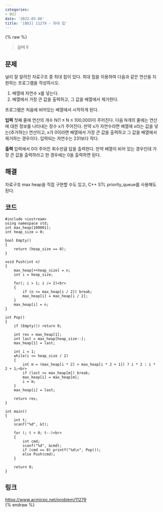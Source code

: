 ```yaml
---
categories:
- BOJ
date: '2022-03-08'
title: '[BOJ] 11279 - 최대 힙'
---
```


{% raw %}
> 실버 II<br>

## 문제
널리 잘 알려진 자료구조 중 최대 힙이 있다. 최대 힙을 이용하여 다음과 같은 연산을 지원하는 프로그램을 작성하시오.

1.  배열에 자연수 x를 넣는다.
2.  배열에서 가장 큰 값을 출력하고, 그 값을 배열에서 제거한다.

프로그램은 처음에 비어있는 배열에서 시작하게 된다.

**입력**
첫째 줄에 연산의 개수 N(1 ≤ N ≤ 100,000)이 주어진다. 다음 N개의 줄에는 연산에 대한 정보를 나타내는 정수 x가 주어진다. 만약 x가 자연수라면 배열에 x라는 값을 넣는(추가하는) 연산이고, x가 0이라면 배열에서 가장 큰 값을 출력하고 그 값을 배열에서 제거하는 경우이다. 입력되는 자연수는 231보다 작다.

**출력**
입력에서 0이 주어진 회수만큼 답을 출력한다. 만약 배열이 비어 있는 경우인데 가장 큰 값을 출력하라고 한 경우에는 0을 출력하면 된다.

##  해결
자료구조 max heap을 직접 구현할 수도 있고, C++ STL priority_queue를 사용해도 된다.

## 코드
```
#include <iostream>
using namespace std;
int max_heap[100001];
int heap_size = 0;

bool Empty()
{
	return (heap_size == 0);
}

void Push(int n)
{
	max_heap[++heap_size] = n;
	int i = heap_size;

	for(; i > 1; i /= 2)<br>
	{
		if (n <= max_heap[i / 2]) break;
		max_heap[i] = max_heap[i / 2];
	}
	max_heap[i] = n;
}

int Pop()
{
	if (Empty()) return 0;

	int res = max_heap[1];
	int last = max_heap[heap_size--];
	max_heap[1] = last;

	int i = 1;
	while(i <= heap_size / 2)
	{
		int m = (max_heap[i * 2] > max_heap[i * 2 + 1]) ? i * 2 : i * 2 + 1;<br>
		if (last >= max_heap[m]) break;
		max_heap[i] = max_heap[m];
		i = m;
	}
	max_heap[i] = last;

	return res;
}

int main()
{
	int t;
	scanf("%d", &t);

	for (; t > 0; t--)<br>
	{
		int cmd;
		scanf("%d", &cmd);
		if (cmd == 0) printf("%d\n", Pop());
		else Push(cmd);
	}

	return 0;
}
```

## 링크
https://www.acmicpc.net/problem/11279<br>
{% endraw %}